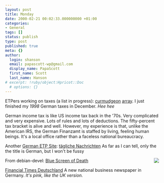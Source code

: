 ```yaml
---
layout: post
title: Monday
date: 2000-02-21 00:02:33.000000000 +01:00
categories:
- General
tags: []
status: publish
type: post
published: true
meta: {}
author:
  login: shanson
  email: papascott-wp@gmail.com
  display_name: PapaScott
  first_name: Scott
  last_name: Hanson
# excerpt: !ruby/object:Hpricot::Doc
  # options: {}
---
```

<p>ETPers working on taxes (a list in progress): <a href="http://cuwu.editthispage.com/2000/02/20">curmudgeon</a> <a href="http://array.editthispage.com/2000/02/21">array</a>. I just finished my <i>1998</i> German taxes in December. <i>Hee hee</i></p>
<p>German income tax is like US income tax back in the '70s. Very complicated and very expensive. Lots of rules and lots of deductions. The fifty-percent tax bracket is alive and well. However, my experience is that, unlike the American IRS, the German Finanzamt is staffed by living, feeling human beings. It's a local office rather than a faceless national bureaucracy.</p>
<p>Another <a href="http://shanson.editthispage.com/stories/storyReader$125">German ETP Site</a>: <a href="http://jcmetzger.editthispage.com/">tägliche Nachrichten</a> As far as I can tell, only the the title is German, but I won't be fussy</p>
<p><a href="http://www.hardocp.com/news_images/2000/february_2000/bsod.jpg"><img src="http://shanson.editthispage.com/picture$160" align="right" border="0" /></a>From debian-devel: <a href="http://www.hardocp.com/news_images/2000/february_2000/bsod.jpg">Blue Screen of Death</a></p>
<p><a href="http://www.ftd.de/cgi-bin/gx.cgi/AppLogic+FTContentServer?pagename=HomePage">Financial Times Deutschland</a> A new national business newspaper in Germany. <i>It's pink, like the UK version.</i></p>
